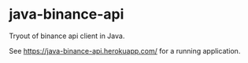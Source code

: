 # java-binance-api

Tryout of binance api client in Java.

See https://java-binance-api.herokuapp.com/ for a running application.
